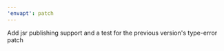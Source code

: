 ```yaml
---
'envapt': patch
---
```


Add jsr publishing support and a test for the previous version's type-error patch

